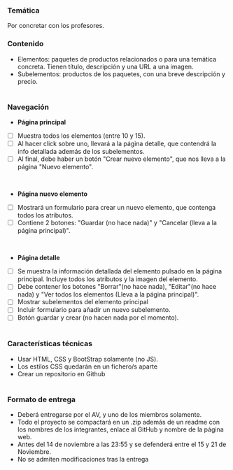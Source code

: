 ### Temática
Por concretar con los profesores.

### Contenido
- Elementos: paquetes de productos relacionados o para una temática concreta. Tienen título, descripción y una URL a una imagen.
- Subelementos: productos de los paquetes, con una breve descripción y precio.
<br><br>

### Navegación
- **Página principal**
- [ ] Muestra todos los elementos (entre 10 y 15). 
- [ ] Al hacer click sobre uno, llevará a la página detalle, que contendrá la info detallada además de los subelementos.
- [ ] Al final, debe haber un botón "Crear nuevo elemento", que nos lleva a la página "Nuevo elemento".
<br>

- **Página nuevo elemento**  
- [ ] Mostrará un formulario para crear un nuevo elemento, que contenga todos los atributos. 
- [ ] Contiene 2 botones: "Guardar (no hace nada)" y "Cancelar (lleva a la página principal)".
<br>

- **Página detalle** 
- [ ] Se muestra la información detallada del elemento pulsado en la página principal. Incluye todos los atributos y la imagen del elemento. 
- [ ] Debe contener los botones "Borrar"(no hace nada), "Editar"(no hace nada) y "Ver todos los elementos (Lleva a la página principal)". 
- [ ] Mostrar subelementos del elemento principal
- [ ] Incluir formulario para añadir un nuevo subelemento. 
- [ ] Botón guardar y crear (no hacen nada por el momento).
<br><br>

### Características técnicas
- Usar HTML, CSS y BootStrap solamente (no JS).
- Los estilos CSS quedarán en un fichero/s aparte
- Crear un repositorio en Github
<br><br>

### Formato de entrega
- Deberá entregarse por el AV, y uno de los miembros solamente.
- Todo el proyecto se compactará en un .zip además de un readme con los nombres de los integrantes, enlace al GitHub y nombre de la página web.
- Antes del 14 de noviembre a las 23:55 y se defenderá entre el 15 y 21 de Noviembre.
- No se admiten modificaciones tras la entrega
